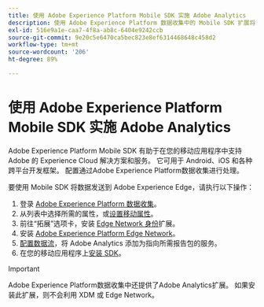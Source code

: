 ```yaml
---
title: 使用 Adobe Experience Platform Mobile SDK 实施 Adobe Analytics
description: 使用 Adobe Experience Platform 数据收集中的 Mobile SDK 扩展将数据发送到 Adobe Analytics。
exl-id: 516e9a1e-caa7-4f8a-ab8c-6404e9242ccb
source-git-commit: 9e20c5e6470ca5bec823e8ef6314468648c458d2
workflow-type: tm+mt
source-wordcount: '206'
ht-degree: 89%

---
```


# 使用 Adobe Experience Platform Mobile SDK 实施 Adobe Analytics

Adobe Experience Platform Mobile SDK 有助于在您的移动应用程序中支持 Adobe 的 Experience Cloud 解决方案和服务。 它可用于 Android、iOS 和各种跨平台开发框架。 配置通过Adobe Experience Platform数据收集进行处理。

要使用 Mobile SDK 将数据发送到 Adobe Experience Edge，请执行以下操作：

1. 登录 [Adobe Experience Platform 数据收集](https://experience.adobe.com/data-collection)。
2. 从列表中选择所需的属性，或[设置移动属性](https://aep-sdks.gitbook.io/docs/getting-started/create-a-mobile-property)。
3. 前往“拓展”选项卡，安装 [Edge Network 身份](https://aep-sdks.gitbook.io/docs/foundation-extensions/identity-for-edge-network)扩展。
4. 安装 [Adobe Experience Platform Edge Network](https://aep-sdks.gitbook.io/docs/foundation-extensions/experience-platform-extension)。
5. [配置数据流](https://aep-sdks.gitbook.io/docs/getting-started/configure-datastreams)，将 Adobe Analytics 添加为指向所需报告包的服务。
6. 在您的移动应用程序上[安装 SDK](https://aep-sdks.gitbook.io/docs/getting-started/get-the-sdk)。

>[!IMPORTANT]
>
>Adobe Experience Platform数据收集中还提供了Adobe Analytics扩展。 如果安装此扩展，则不会利用 XDM 或 Edge Network。
